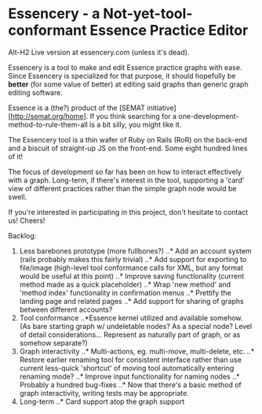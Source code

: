 # Essencery - a Not-yet-tool-conformant Essence Practice Editor

Alt-H2 Live version at essencery.com (unless it's dead).

Essencery is a tool to make and edit Essence practice graphs with ease. Since Essencery is specialized for that purpose, it should hopefully be **better** (for some value of better) at editing said graphs than generic graph editing software.

Essence is a (the?) product of the [SEMAT initiative][http://semat.org/home]. If you think searching for a one-development-method-to-rule-them-all is a bit silly, you might like it.

The Essencery tool is a thin wafer of Ruby on Rails (RoR) on the back-end and a biscuit of straight-up JS on the front-end. Some eight hundred lines of it!

The focus of development so far has been on how to interact effectively with a graph. Long-term, if there's interest in the tool, supporting a 'card' view of different practices rather than the simple graph node would be swell.

If you're interested in participating in this project, don't hesitate to contact us!
Cheers!


Backlog:
1. Less barebones prototype (more fullbones?)
..* Add an account system (rails probably makes this fairly trivial)
..* Add support for exporting to file/image (high-level tool conformance calls for XML, but any format would be useful at this point)
..* Improve saving functionality (current method made as a quick placeholder)
..* Wrap 'new method' and 'method index' functionality in confirmation menus
..* Prettify the landing page and related pages
..* Add support for sharing of graphs between different accounts?
2. Tool conformance
..*Essence kernel utilized and available somehow. (As bare starting graph w/ undeletable nodes? As a special node? Level of detail considerations... Represent as naturally part of graph, or as somehow separate?)
3. Graph interactivity
..* Multi-actions, eg. multi-move, multi-delete, etc.
..* Restore earlier renaming tool for consistent interface rather than use current less-quick 'shortcut' of moving tool automatically entering renaming mode?
..* Improve input functionality for naming nodes
..* Probably a hundred bug-fixes
..* Now that there's a basic method of graph interactivity, writing tests may be appropriate.
4. Long-term
..* Card support atop the graph support
